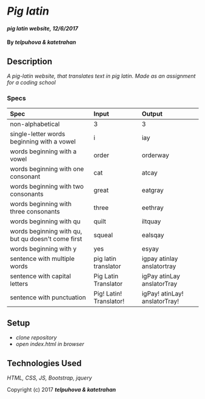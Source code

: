 # _Pig latin_

#### _pig latin website, 12/6/2017_

#### By _**telpuhova & katetrahan**_

## Description

_A pig-latin website, that translates text in pig latin. Made as an assignment for a coding school_

### Specs
| Spec | Input | Output |
| :-------------     | :------------- | :------------- |
| non-alphabetical | 3| 3 |
| single-letter words beginning with a vowel | i | iay |
| words beginning with a vowel | order | orderway |
| words beginning with one consonant | cat | atcay |
| words beginning with two consonants | great | eatgray |
| words beginning with three consonants | three | eethray |
| words beginning with qu | quilt | iltquay |
| words beginning with qu, but qu doesn't come first | squeal | ealsqay |
| words beginning with y | yes | esyay |
| sentence with multiple words | pig latin translator | igpay atinlay anslatortray |
| sentence with capital letters | Pig Latin Translator | igPay atinLay anslatorTray |
| sentence with punctuation | Pig! Latin! Translator! | igPay! atinLay! anslatorTray! |
## Setup

* _clone repository_
* _open index.html in browser_

## Technologies Used

_HTML, CSS, JS, Bootstrap, jquery_

Copyright (c) 2017 **_telpuhova & katetrahan_**
